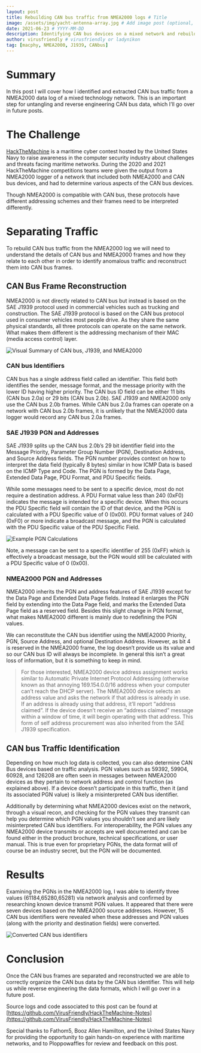 ```yaml
---
layout: post
title: Rebuilding CAN bus traffic from NMEA2000 logs # Title
image: /assets/img/yacht-antenna-array.jpg # Add image post (optional, but encouraged)
date: 2021-06-23 # YYYY-MM-DD
description: Identifying CAN bus devices on a mixed network and rebuilding their CAN identifiers # Add post description (optional)
author: virusfriendly # virusfriendly or ladynikon
tag: [macphy, NMEA2000, J1939, CANbus]
---
```


# Summary
In this post I will cover how I identified and extracted CAN bus traffic from a NMEA2000 data log of a mixed technology network. This is an important step for untangling and reverse engineering CAN bus data, which I’ll go over in future posts.

# The Challenge
[HackTheMachine](https://hackthemachine.ai) is a maritime cyber contest hosted by the United States Navy to raise awareness in the computer security industry about challenges and threats facing maritime networks. During the 2020 and 2021 HackTheMachine competitions teams were given the output from a NMEA2000 logger of a network that included both NMEA2000 and CAN bus devices, and had to determine various aspects of the CAN bus devices. 

Though NMEA2000 is compatible with CAN bus, these protocols have different addressing schemes and their frames need to be interpreted differently.

# Separating Traffic
To rebuild CAN bus traffic from the NMEA2000 log we will need to understand the details of CAN bus and NMEA2000 frames and how they relate to each other in order to identify anomalous traffic and reconstruct them into CAN bus frames.

## CAN Bus Frame Reconstruction
NMEA2000 is not directly related to CAN bus but instead is based on the SAE J1939 protocol used in commercial vehicles such as trucking and construction. The SAE J1939 protocol is based on the CAN bus protocol used in consumer vehicles most people drive. As they share the same physical standards, all three protocols can operate on the same network. What makes them different is the addressing mechanism of their MAC (media access control) layer.

![Visual Summary of CAN bus, J1939, and NMEA2000](/assets/img/canbus-j1939-nmea2000.png)

### CAN bus Identifiers
CAN bus has a single address field called an identifier. This field both identifies the sender, message format, and the message priority with the lower ID having higher priority. The CAN bus ID field can be either 11 bits (CAN bus 2.0a) or 29 bits (CAN bus 2.0b). SAE J1939 and NMEA2000 only use the CAN bus 2.0b frames. While CAN bus 2.0a frames can operate on a network with CAN bus 2.0b frames, it is unlikely that the NMEA2000 data logger would record any CAN bus 2.0a frames.

### SAE J1939 PGN and Addresses
SAE J1939 splits up the CAN bus 2.0b’s 29 bit identifier field into the Message Priority, Parameter Group Number (PGN), Destination Address, and Source Address fields. The PGN number provides context on how to interpret the data field (typically 8 bytes) similar in how ICMP Data is based on the ICMP Type and Code. The PGN is formed by the Data Page, Extended Data Page, PDU Format, and PDU Specific fields.

While some messages need to be sent to a specific device, most do not require a destination address. A PDU Format value less than 240 (0xF0) indicates the message is intended for a specific device. When this occurs the PDU Specific field will contain the ID of that device, and the PGN is calculated with a PDU Specific value of 0 (0x00). PDU format values of 240 (0xF0) or more indicate a broadcast message, and the PGN is calculated with the PDU Specific value of the PDU Specific Field.

![Example PGN Calculations](/assets/img/example-pgn.png)

Note, a message can be sent to a specific identifier of 255 (0xFF) which is effectively a broadcast message, but the PGN would still be calculated with a PDU Specific value of 0 (0x00).

### NMEA2000 PGN and Addresses
NMEA2000 inherits the PGN and address features of SAE J1939 except for the Data Page and Extended Data Page fields. Instead it enlarges the PGN field by extending into the Data Page field, and marks the Extended Data Page field as a reserved field. Besides this slight change in PGN format, what makes NMEA2000 different is mainly due to redefining the PGN values.

We can reconstitute the CAN bus identifier using the NMEA2000 Priority, PGN, Source Address, and optional Destination Address. However, as bit 4 is reserved in the NMEA2000 frame, the log doesn’t provide us its value and so our CAN bus ID will always be incomplete. In general this isn’t a great loss of information, but it is something to keep in mind.

> For those interested, NMEA2000 device address assignment works similar to Automatic Private Internet Protocol Addressing (otherwise known as that annoying 169.154.0.0/16 address when your computer can’t reach the DHCP server). The NMEA2000 device selects an address value and asks the network if that address is already in use. If an address is already using that address, it’ll report “address claimed”. If the device doesn’t receive an “address claimed” message within a window of time, it will begin operating with that address. This form of self address procurement was also inherited from the SAE J1939 specification.

## CAN bus Traffic Identification
Depending on how much log data is collected, you can also determine CAN Bus devices based on traffic analysis. PGN values such as 59392, 59904, 60928, and 126208 are often seen in messages between NMEA2000 devices as they pertain to network address and control function (as explained above). If a device doesn’t participate in this traffic, then it (and its associated PGN value) is likely a misinterpreted CAN bus identifier.

Additionally by determining what NMEA2000 devices exist on the network, through a visual recon, and checking for the PGN values they transmit can help you determine which PGN values you shouldn’t see and are likely misinterpreted CAN bus identifiers. For interoperability, the PGN values any NMEA2000 device transmits or accepts are well documented and can be found either in the product brochure, technical specifications, or user manual. This is true even for proprietary PGNs, the data format will of course be an industry secret, but the PGN will be documented.

# Results
Examining the PGNs in the NMEA2000 log, I was able to identify three values (61184,65280,65281) via network analysis and confirmed by researching known device transmit PGN values. It appeared that there were seven devices based on the NMEA2000 source addresses. However, 15 CAN bus identifiers were revealed when these addresses and PGN values (along with the priority and destination fields) were converted.

![Converted CAN bus identifiers](/assets/img/converted-canbus-ids.png)

# Conclusion
Once the CAN bus frames are separated and reconstructed we are able to correctly organize the CAN bus data by the CAN bus identifier. This will help us while reverse engineering the data formats, which I will go over in a future post.

Source logs and code associated to this post can be found at [https://github.com/VirusFriendly/HackTheMachine-Notes](https://github.com/VirusFriendly/HackTheMachine-Notes)

Special thanks to Fathom5, Booz Allen Hamilton, and the United States Navy for providing the opportunity to gain hands-on experience with maritime networks, and to Ploppowaffles for review and feedback on this post.

